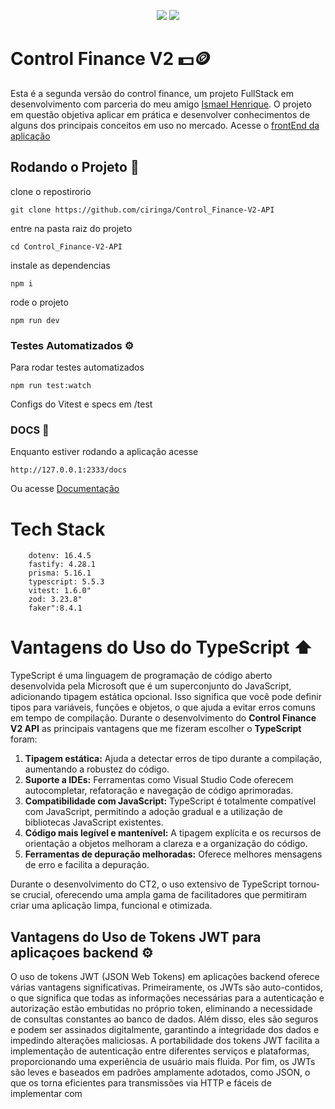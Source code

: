<p align="center">

<img src = "https://img.shields.io/badge/NPM-10.5.2-gray?style=flat&labelColor=green">
<img src = "https://img.shields.io/badge/TypeScript-5.4.5-gray?style=flat&labelColor=blue" >

</p>


# Control Finance V2 💵🪙
Esta é a segunda versão do control finance, um projeto FullStack em desenvolvimento com parceria do meu amigo <a href="https://github.com/ismael-henrique-dev">Ismael Henrique</a>. O projeto em questão objetiva aplicar em prática e desenvolver conhecimentos de alguns dos principais conceitos em uso no mercado. Acesse o <a href="https://github.com/ismael-henrique-dev/Control-Finance-v2">frontEnd da aplicação</a>



## Rodando o Projeto 🚀

clone o repostirorio 
```
git clone https://github.com/ciringa/Control_Finance-V2-API
```
entre na pasta raiz do projeto 
```
cd Control_Finance-V2-API
```
instale as dependencias 
```
npm i
```
rode o projeto 
```
npm run dev
```

### Testes Automatizados ⚙️

Para rodar testes automatizados 
```
npm run test:watch
```
Configs do Vitest e specs em /test

### DOCS 📰
Enquanto estiver rodando a aplicação acesse
```
http://127.0.0.1:2333/docs
```
Ou acesse <a href="https://control-finance-v2-api-1.onrender.com/docs">Documentação</a>

# Tech Stack 

        dotenv: 16.4.5
        fastify: 4.28.1
        prisma: 5.16.1
        typescript: 5.5.3
        vitest: 1.6.0"
        zod: 3.23.8"
        faker":8.4.1

# Vantagens do Uso do TypeScript ⬆️
TypeScript é uma linguagem de programação de código aberto desenvolvida pela Microsoft que é um superconjunto do JavaScript, adicionando tipagem estática opcional. Isso significa que você pode definir tipos para variáveis, funções e objetos, o que ajuda a evitar erros comuns em tempo de compilação. Durante o desenvolvimento do **Control Finance V2 API** as principais vantagens que me fizeram escolher o **TypeScript** foram: 
1. **Tipagem estática:** Ajuda a detectar erros de tipo durante a compilação, aumentando a robustez do código.
2. **Suporte a IDEs:** Ferramentas como Visual Studio Code oferecem autocompletar, refatoração e navegação de código aprimoradas.
3. **Compatibilidade com JavaScript:** TypeScript é totalmente compatível com JavaScript, permitindo a adoção gradual e a utilização de bibliotecas JavaScript existentes.
4. **Código mais legível e mantenível:** A tipagem explícita e os recursos de orientação a objetos melhoram a clareza e a organização do código.
5. **Ferramentas de depuração melhoradas:** Oferece melhores mensagens de erro e facilita a depuração.

Durante o desenvolvimento do CT2, o uso extensivo de TypeScript tornou-se crucial, oferecendo uma ampla gama de facilitadores que permitiram criar uma aplicação limpa, funcional e otimizada.

## Vantagens do Uso de Tokens JWT para aplicaçoes backend ⚙️

O uso de tokens JWT (JSON Web Tokens) em aplicações backend oferece várias vantagens significativas. Primeiramente, os JWTs são auto-contidos, o que significa que todas as informações necessárias para a autenticação e autorização estão embutidas no próprio token, eliminando a necessidade de consultas constantes ao banco de dados. Além disso, eles são seguros e podem ser assinados digitalmente, garantindo a integridade dos dados e impedindo alterações maliciosas. A portabilidade dos tokens JWT facilita a implementação de autenticação entre diferentes serviços e plataformas, proporcionando uma experiência de usuário mais fluida. Por fim, os JWTs são leves e baseados em padrões amplamente adotados, como JSON, o que os torna eficientes para transmissões via HTTP e fáceis de implementar com

